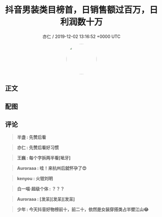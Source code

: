 <h1 align="center">抖音男装类目榜首，日销售额过百万，日利润数十万</h1>
<p align="center">
    <a>亦仁 / 2019-12-02 13:16:52 &#43;0000 UTC</a>
</p>

<div align="center">
    <img src="https://images.zsxq.com/Fn3NQqCN8nuGF86yZPXSbEsl0mb3?e=1590940799&amp;token=kIxbL07-8jAj8w1n4s9zv64FuZZNEATmlU_Vm6zD:pfbNc8W3hS0oYG_hyXXh_rHMHuc=" width="100" height="100" style="border:1px solid;border-radius:50%; color:#ffffff"/>
</div>

## 正文

<div>

</div>

## 配图
<div class="image" align="center">

</div>

## 评论

<div align="left">
<div>

<blockquote >
<span> <strong>半盏 : 先赞后看 </strong></span>
</blockquote>

<blockquote >
<span> <strong>亦仁 : 先赞后看好习惯 </strong></span>
</blockquote>

<blockquote >
<span> <strong>王巍 : 每个字拆两半看[呲牙] </strong></span>
</blockquote>

<blockquote >
<span> <strong>Auroraaa : 哇！来杭州后就怀孕了😍 </strong></span>
</blockquote>

<blockquote >
<span> <strong>kenyou : 火钳刘明 </strong></span>
</blockquote>

<blockquote >
<span> <strong>白一喵·超级个体 : ？？？ </strong></span>
</blockquote>

<blockquote >
<span> <strong>Auroraaa : [发呆][发呆][发呆] </strong></span>
</blockquote>

<blockquote >
<span> <strong>少年 : 今天抖音好物榜前十，前二十，依然是女装穿搭类占半壁江山😂 </strong></span>
</blockquote>

</div>
</div>